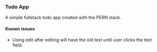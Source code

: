 ### Todo App
A simple fullstack todo app created with the PERN stack.

#### Known issues
- Using edit after editing will have the old text until user clicks the text field.